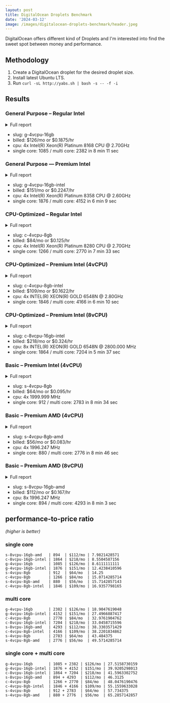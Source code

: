 ```yaml
---
layout: post
title: DigitalOcean Droplets Benchmark
date: '2024-03-12'
image: /images/digitalocean-droplets-benchmark/header.jpeg
---
```


<style>
.layout-post ul { margin-top: 0.9em; }
</style>

DigitalOcean offers different kind of Droplets and I'm interested into find the sweet spot between money and performance.

## Methodology

1. Create a DigitalOcean droplet for the desired droplet size.
2. Install latest Ubuntu LTS.
3. Run `curl -sL http://yabs.sh | bash -s -- -f -i`

## Results

### General Purpose – Regular Intel

<details>
<summary>Full report</summary>
<pre>
Basic System Information:
---------------------------------
Uptime     : 0 days, 0 hours, 1 minutes
Processor  : Intel(R) Xeon(R) Platinum 8168 CPU @ 2.70GHz
CPU cores  : 4 @ 2693.670 MHz
AES-NI     : ✔ Enabled
VM-x/AMD-V : ✔ Enabled
RAM        : 15.6 GiB
Swap       : 0.0 KiB
Disk       : 48.4 GiB
Distro     : Ubuntu 22.04.2 LTS
Kernel     : 5.15.0-67-generic
VM Type    : KVM
IPv4/IPv6  : ✔ Online / ❌ Offline

IPv4 Network Information:
---------------------------------
ISP        : DigitalOcean, LLC
ASN        : AS14061 DigitalOcean, LLC
Host       : DigitalOcean, LLC
Location   : Santa Clara, California (CA)
Country    : United States

Geekbench 6 Benchmark Test:
---------------------------------
Test            | Value                         
                |                               
Single Core     | 1085                          
Multi Core      | 2382                          
Full Test       | https://browser.geekbench.com/v6/cpu/5288951

YABS completed in 8 min 11 sec
</pre>
</details>

- slug: g-4vcpu-16gb
- billed: $126/mo or $0.1875/hr
- cpu: 4x Intel(R) Xeon(R) Platinum 8168 CPU @ 2.70GHz
- single core: 1085 / multi core: 2382 in 8 min 11 sec

### General Purpose — Premium Intel

<details>
<summary>Full report</summary>
<pre>
Basic System Information:
---------------------------------
Uptime     : 0 days, 0 hours, 0 minutes
Processor  : INTEL(R) XEON(R) GOLD 6548N
CPU cores  : 4 @ 2800.000 MHz
AES-NI     : ✔ Enabled
VM-x/AMD-V : ✔ Enabled
RAM        : 15.6 GiB
Swap       : 0.0 KiB
Disk       : 58.0 GiB
Distro     : Ubuntu 24.04 LTS
Kernel     : 6.8.0-31-generic
VM Type    : KVM
IPv4/IPv6  : ✔ Online / ❌ Offline

IPv4 Network Information:
---------------------------------
ISP        : DigitalOcean, LLC
ASN        : AS14061 DigitalOcean, LLC
Host       : DigitalOcean, LLC
Location   : Santa Clara, California (CA)
Country    : United States

Geekbench 6 Benchmark Test:
---------------------------------
Test            | Value                         
                |                               
Single Core     | 1876                          
Multi Core      | 4152                          
Full Test       | https://browser.geekbench.com/v6/cpu/6684038

YABS completed in 6 min 9 sec
</pre>
</details>

- slug: g-4vcpu-16gb-intel
- billed: $151/mo or $0.2247/hr
- cpu: 4x Intel(R) Xeon(R) Platinum 8358 CPU @ 2.60GHz
- single core: 1876 / multi core: 4152 in 6 min 9 sec

### CPU-Optimized	– Regular Intel

<details>
<summary>Full report</summary>
<pre>
Basic System Information:
---------------------------------
Uptime     : 0 days, 0 hours, 1 minutes
Processor  : Intel(R) Xeon(R) Platinum 8280 CPU @ 2.70GHz
CPU cores  : 4 @ 2693.670 MHz
AES-NI     : ✔ Enabled
VM-x/AMD-V : ✔ Enabled
RAM        : 7.8 GiB
Swap       : 0.0 KiB
Disk       : 48.4 GiB
Distro     : Ubuntu 22.04.2 LTS
Kernel     : 5.15.0-67-generic
VM Type    : KVM
IPv4/IPv6  : ✔ Online / ❌ Offline

IPv4 Network Information:
---------------------------------
ISP        : DigitalOcean, LLC
ASN        : AS14061 DigitalOcean, LLC
Host       : DigitalOcean, LLC
Location   : San Francisco, California (CA)
Country    : United States

Geekbench 6 Benchmark Test:
---------------------------------
Test            | Value                         
                |                               
Single Core     | 1266                          
Multi Core      | 2770                          
Full Test       | https://browser.geekbench.com/v6/cpu/5288976

YABS completed in 7 min 33 sec
</pre>
</details>

- slug: c-4vcpu-8gb
- billed: $84/mo or $0.125/hr
- cpu: 4x Intel(R) Xeon(R) Platinum 8280 CPU @ 2.70GHz
- single core: 1266 / multi core: 2770 in 7 min 33 sec

### CPU-Optimized	– Premium Intel (4vCPU)

<details>
<summary>Full report</summary>
<pre>
Basic System Information:
---------------------------------
Uptime     : 0 days, 0 hours, 1 minutes
Processor  : INTEL(R) XEON(R) GOLD 6548N
CPU cores  : 4 @ 2800.000 MHz
AES-NI     : ✔ Enabled
VM-x/AMD-V : ✔ Enabled
RAM        : 7.8 GiB
Swap       : 0.0 KiB
Disk       : 48.4 GiB
Distro     : Ubuntu 24.04 LTS
Kernel     : 6.8.0-31-generic
VM Type    : KVM
IPv4/IPv6  : ✔ Online / ❌ Offline

IPv4 Network Information:
---------------------------------
ISP        : DigitalOcean, LLC
ASN        : AS14061 DigitalOcean, LLC
Host       : DigitalOcean, LLC
Location   : Santa Clara, California (CA)
Country    : United States

Geekbench 6 Benchmark Test:
---------------------------------
Test            | Value                         
                |                               
Single Core     | 1846                          
Multi Core      | 4166                          
Full Test       | https://browser.geekbench.com/v6/cpu/6683995

YABS completed in 6 min 10 sec
</pre>
</details>

- slug: c-4vcpu-8gb-intel
- billed: $109/mo or $0.1622/hr
- cpu: 4x INTEL(R) XEON(R) GOLD 6548N @ 2.80GHz
- single core: 1846 / multi core: 4166 in 6 min 10 sec

### CPU-Optimized	– Premium Intel (8vCPU)

<details>
<summary>Full report</summary>
<pre>
Basic System Information:
---------------------------------
Uptime     : 0 days, 0 hours, 1 minutes
Processor  : INTEL(R) XEON(R) GOLD 6548N
CPU cores  : 8 @ 2800.000 MHz
AES-NI     : ✔ Enabled
VM-x/AMD-V : ✔ Enabled
RAM        : 15.6 GiB
Swap       : 0.0 KiB
Disk       : 96.8 GiB
Distro     : Ubuntu 24.04 LTS
Kernel     : 6.8.0-31-generic
VM Type    : KVM
IPv4/IPv6  : ✔ Online / ❌ Offline

IPv4 Network Information:
---------------------------------
ISP        : DigitalOcean, LLC
ASN        : AS14061 DigitalOcean, LLC
Host       : DigitalOcean, LLC
Location   : Santa Clara, California (CA)
Country    : United States

Geekbench 6 Benchmark Test:
---------------------------------
Test            | Value                         
                |                               
Single Core     | 1864                          
Multi Core      | 7204                          
Full Test       | https://browser.geekbench.com/v6/cpu/6683799

YABS completed in 5 min 37 sec
</pre>
</details>

- slug: c-8vcpu-16gb-intel
- billed: $218/mo or $0.324/hr
- cpu: 8x INTEL(R) XEON(R) GOLD 6548N @ 2800.000 MHz
- single core: 1864 / multi core: 7204 in 5 min 37 sec

### Basic	– Premium Intel (4vCPU)

<details>
<summary>Full report</summary>
<pre>
Basic System Information:
---------------------------------
Uptime     : 0 days, 0 hours, 1 minutes
Processor  : DO-Premium-Intel
CPU cores  : 4 @ 1999.999 MHz
AES-NI     : ✔ Enabled
VM-x/AMD-V : ✔ Enabled
RAM        : 7.7 GiB
Swap       : 0.0 KiB
Disk       : 232.4 GiB
Distro     : Ubuntu 23.10
Kernel     : 6.5.0-9-generic
VM Type    : KVM
IPv4/IPv6  : ✔ Online / ❌ Offline

IPv4 Network Information:
---------------------------------
ISP        : DigitalOcean, LLC
ASN        : AS14061 DigitalOcean, LLC
Host       : DigitalOcean, LLC
Location   : Santa Clara, California (CA)
Country    : United States

Geekbench 6 Benchmark Test:
---------------------------------
Test            | Value                         
                |                               
Single Core     | 912                           
Multi Core      | 2783                          
Full Test       | https://browser.geekbench.com/v6/cpu/5435587

YABS completed in 8 min 34 sec
</pre>
</details>

- slug: s-4vcpu-8gb
- billed: $64/mo or $0.095/hr
- cpu: 4x 1999.999 MHz
- single core: 912 / multi core: 2783 in 8 min 34 sec

### Basic	– Premium AMD (4vCPU)

<details>
<summary>Full report</summary>
<pre>
Basic System Information:
---------------------------------
Uptime     : 0 days, 0 hours, 1 minutes
Processor  : DO-Premium-AMD
CPU cores  : 4 @ 1996.246 MHz
AES-NI     : ✔ Enabled
VM-x/AMD-V : ✔ Enabled
RAM        : 15.6 GiB
Swap       : 0.0 KiB
Disk       : 193.8 GiB
Distro     : Ubuntu 22.04.2 LTS
Kernel     : 5.15.0-67-generic
VM Type    : KVM
IPv4/IPv6  : ✔ Online / ❌ Offline

IPv4 Network Information:
---------------------------------
ISP        : DigitalOcean, LLC
ASN        : AS14061 DigitalOcean, LLC
Host       : DigitalOcean, LLC
Location   : Santa Clara, California (CA)
Country    : United States

Geekbench 6 Benchmark Test:
---------------------------------
Test            | Value                         
                |                               
Single Core     | 880                           
Multi Core      | 2776                          
Full Test       | https://browser.geekbench.com/v6/cpu/5294642

YABS completed in 8 min 46 sec
</pre>
</details>

- slug: s-4vcpu-8gb-amd
- billed: $56/mo or $0.083/hr
- cpu: 4x 1996.247 MHz
- single core: 880 / multi core: 2776 in 8 min 46 sec

### Basic	– Premium AMD (8vCPU)

<details>
<summary>Full report</summary>
<pre>
Basic System Information:
---------------------------------
Uptime     : 0 days, 0 hours, 2 minutes
Processor  : DO-Premium-AMD
CPU cores  : 8 @ 1996.247 MHz
AES-NI     : ✔ Enabled
VM-x/AMD-V : ✔ Enabled
RAM        : 15.6 GiB
Swap       : 0.0 KiB
Disk       : 310.1 GiB
Distro     : Ubuntu 22.04.2 LTS
Kernel     : 5.15.0-67-generic
VM Type    : KVM
IPv4/IPv6  : ✔ Online / ❌ Offline

IPv4 Network Information:
---------------------------------
ISP        : DigitalOcean, LLC
ASN        : AS14061 DigitalOcean, LLC
Host       : DigitalOcean, LLC
Location   : Santa Clara, California (CA)
Country    : United States

Geekbench 6 Benchmark Test:
---------------------------------
Test            | Value                         
                |                               
Single Core     | 894                           
Multi Core      | 4293                          
Full Test       | https://browser.geekbench.com/v6/cpu/5289263

YABS completed in 8 min 3 sec
</pre>
</details>

- slug: s-8vcpu-16gb-amd
- billed: $112/mo or $0.167/hr
- cpu: 8x 1996.247 MHz
- single core: 894 / multi core: 4293 in 8 min 3 sec

## performance-to-price ratio

*(higher is better)*

### single core

```
s-8vcpu-16gb-amd   | 894  | $112/mo | 7.9821428571
c-8vcpu-16gb-intel | 1864 | $218/mo | 8.5504587156
g-4vcpu-16gb       | 1085 | $126/mo | 8.6111111111
g-4vcpu-16gb-intel | 1876 | $151/mo | 12.4238410596
s-4vcpu-8gb        | 912  | $64/mo  | 14.25
c-4vcpu-8gb        | 1266 | $84/mo  | 15.0714285714
s-4vcpu-8gb-amd    | 880  | $56/mo  | 15.7142857143
c-4vcpu-8gb-intel  | 1846 | $109/mo | 16.9357798165
```

### multi core

```
g-4vcpu-16gb       | 2382 | $126/mo | 18.9047619048
g-4vcpu-16gb-intel | 4152 | $151/mo | 27.4966887417
c-4vcpu-8gb        | 2770 | $84/mo  | 32.9761904762
c-8vcpu-16gb-intel | 7204 | $218/mo | 33.0458715596
s-8vcpu-16gb-amd   | 4293 | $112/mo | 38.3303571429
c-4vcpu-8gb-intel  | 4166 | $109/mo | 38.2201834862
s-4vcpu-8gb        | 2783 | $64/mo  | 43.484375
s-4vcpu-8gb-amd    | 2776 | $56/mo  | 49.5714285714
```

### single core + multi core

```
g-4vcpu-16gb       | 1085 + 2382 | $126/mo | 27.5158730159
g-4vcpu-16gb-intel | 1876 + 4152 | $151/mo | 39.9205298013
c-8vcpu-16gb-intel | 1864 + 7204 | $218/mo | 41.5963302752
s-8vcpu-16gb-amd   | 894 + 4293  | $112/mo | 46.3125
c-4vcpu-8gb        | 1266 + 2770 | $84/mo  | 48.0476190476
c-4vcpu-8gb-intel  | 1846 + 4166 | $109/mo | 55.1559633028
s-4vcpu-8gb        | 912 + 2783  | $64/mo  | 57.734375
s-4vcpu-8gb-amd    | 880 + 2776  | $56/mo  | 65.2857142857
```
